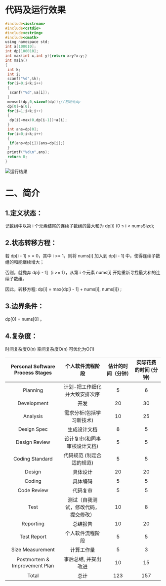 # 代码及运行效果
```C
#include<iostream>
#include<cstdio>
#include<cstring>
#include<cmath>
using namespace std;
int a[100010];
int dp[100010];
int max(int x,int y){return x>y?x:y;}
int main()
{
 int k;
 int i;
 scanf("%d",&k);
 for(i=0;i<k;i++)
 {
  scanf("%d",&a[i]);
 }
 memset(dp,0,sizeof(dp));//初始化dp
 dp[0]=a[0];
 for(i=1;i<k;i++)
 {
  dp[i]=max(0,dp[i-1])+a[i];
 }
 int ans=dp[0];
 for(i=0;i<k;i++)
 {
  if(ans<dp[i]){ans=dp[i];}
 }
 printf("%d\n",ans);
 return 0;
}
```

![运行结果](https://img-blog.csdnimg.cn/2ef39d264e5a49bd888f277762c7ab08.jpeg)

# 二、简介
## 1.定义状态：

记数组中以第 i 个元素结尾的连续子数组的最大和为 dp[i] (0 ≤ i < numsSize);

## 2.状态转移方程：

若 dp[i - 1] > = 0，其中 i >= 1，则将 nums[i] 加入到 dp[i - 1] 中，使得连续子数组的和能继续增大；

否则，就抛弃 dp[i - 1]（i >= 1），从第 i 个元素 nums[i] 开始重新寻找最大和的连续子数组。

因此，转移方程: dp[i] = max{dp[i - 1] + nums[i], nums[i]} ;

## 3.边界条件：

dp[0] = nums[0] 。

## 4.复杂度：
时间复杂度O(n)
空间复杂度O(n) 可优化为O(1)



| Personal Software Process Stages | 个人软件流程阶段 | 估计的时间（分钟）| 实际花费的时间 (分钟) |
|  :----------------------------------:  |  :----------------:  | :------------------:  | :---------------------:  |
| Planning | 计划-把工作细化并大致安排次序 | 5| 6 |
| Development| 开发 | 20| 30|
| Analysis |  需求分析(包括学习新技术)   | 10| 25 |
| Design Spec | 生成设计文档 | 8| 5 |
| Design Review | 设计复审(和同事审核设计文档) | 5| 5 |
| Coding Standard | 代码规范 (制定合适的规范) | 5| 5 |
| Design| 具体设计| 20 | 20 |
| Coding| 具体编码 | 5| 5 |
| Code Review | 代码复审 | 5| 5 |
| Test| 测试（自我测试，修改代码，提交修改）| 10| 8 |
| Reporting| 总结报告 | 10| 20 |
| Test Report| 个人软件流程阶段 | 5| 5 |
|Size Measurement| 计算工作量 | 5 | 3 |
| Postmortem & Improvement Plan| 事后总结, 并提出改进 | 10| 15 |
| Total |  总计 |123 |157  |




